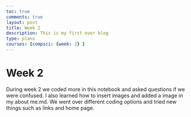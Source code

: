 ```yaml
---
toc: true
comments: true
layout: post
title: Week 2
description: This is my first ever blog
type: plans
courses: {compsci: {week: 2} }
---
```

# Week 2
During week 2 we coded more in this notebook and asked questions if we were confused. I also learned how to insert images and added a image in my about me.md. We went over different coding options and tried new things such as links and home page.